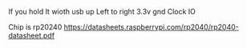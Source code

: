If you hold It wioth usb up
Left to right
3.3v
gnd
Clock
IO

Chip is rp20240
https://datasheets.raspberrypi.com/rp2040/rp2040-datasheet.pdf